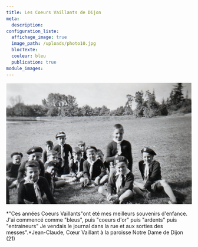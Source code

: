 ```yaml
---
title: Les Coeurs Vaillants de Dijon
meta:
  description:
configuration_liste:
  affichage_image: true
  image_path: /uploads/photo10.jpg
  blocTexte:
  couleur: bleu
  publication: true
module_images:
---
```



![](/uploads/versions/photo10---x----957-625x---.jpg)

*"Ces années Coeurs Vaillants"ont été mes meilleurs souvenirs d'enfance. J'ai commencé comme "bleus", puis "coeurs d'or" puis "ardents" puis "entraineurs" Je vendais le journal dans la rue et aux sorties des messes".*Jean-Claude, Cœur Vaillant à la paroisse Notre Dame de Dijon (21)